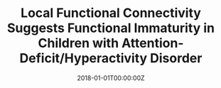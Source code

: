 ---
title: "Local Functional Connectivity Suggests Functional Immaturity in Children with Attention-Deficit/Hyperactivity Disorder"
authors:
- Luis Marcos Vidal
- Magdalena Martínez García
- Clara Pretus
- David García García
- Kenia Martinez
- Joost Janssen
- Óscar Vilarroya
- Francisco X. Castellanos
- Manuel Desco
- Jorge Sepulcre
- Susana Carmona
date: "2018-01-01T00:00:00Z"
doi: ""
publishDate: "2018-01-01T00:00:00Z"
publication_types: ["2"]
publication: "In *Human Brain Mapping*"
tags:
- Otros
featured: false
links:
- name: Enlace al artículo
  url: https://pubmed.ncbi.nlm.nih.gov/29473262/
---